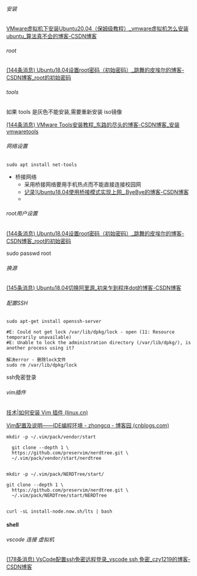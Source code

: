 ###### 安装

[ VMware虚拟机下安装Ubuntu20.04（保姆级教程）_vmware虚拟机怎么安装ubuntu_算法真不会的博客-CSDN博客](https://blog.csdn.net/qq_45657288/article/details/116084337)





###### root

[(144条消息) Ubuntu18.04设置root密码（初始密码）_跳舞的皮埃尔的博客-CSDN博客_root的初始密码](https://blog.csdn.net/a6661314/article/details/124391440)



###### tools

如果 tools 是灰色不能安装,需要重新安装 iso镜像

[(144条消息) VMware Tools安装教程_东路的尽头的博客-CSDN博客_安装vmwaretools](https://blog.csdn.net/qq_41892825/article/details/122464113)



###### 网络设置

```
sudo apt install net-tools
```



- 桥接网络
  - 采用桥接网络要用手机热点而不能直接连接校园网
  - [记录\]Ubuntu18.04使用桥接模式实现上网_.ByeBye的博客-CSDN博客](https://blog.csdn.net/weixin_43843847/article/details/90938308)
  -  









###### root用户设置

[(144条消息) Ubuntu18.04设置root密码（初始密码）_跳舞的皮埃尔的博客-CSDN博客_root的初始密码](https://blog.csdn.net/a6661314/article/details/124391440)

sudo passwd root

###### 换源

[(145条消息) Ubuntu18.04切换阿里源_初来乍到程序dot的博客-CSDN博客](https://blog.csdn.net/BruceFei1/article/details/110312722)



###### 配置SSH

```shell
sudo apt-get install openssh-server

#E: Could not get lock /var/lib/dpkg/lock - open (11: Resource temporarily unavailable)
#E: Unable to lock the administration directory (/var/lib/dpkg/), is another process using it?

解决error - 删除lock文件
sudo rm /var/lib/dpkg/lock
```



ssh免密登录









###### vim插件

[技术|如何安装 Vim 插件 (linux.cn)](https://linux.cn/article-11923-1.html)

[Vim配置及说明——IDE编程环境 - zhongcq - 博客园 (cnblogs.com)](https://www.cnblogs.com/zhongcq/p/3642794.html)





```
mkdir -p ~/.vim/pack/vendor/start

  git clone --depth 1 \
  https://github.com/preservim/nerdtree.git \
  ~/.vim/pack/vendor/start/nerdtree
  
  
mkdir -p ~/.vim/pack/NERDTree/start/

git clone --depth 1 \
  https://github.com/preservim/nerdtree.git \
  ~/.vim/pack/NERDTree/start/NERDTree
  
  
curl -sL install-node.now.sh/lts | bash
```





























#### shell



###### vscode 连接 虚拟机

[(178条消息) VsCode配置ssh免密远程登录_vscode ssh 免密_czy1219的博客-CSDN博客](https://blog.csdn.net/qq_44571245/article/details/123031276)

